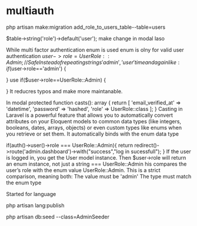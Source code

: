 # multiauth

php artisan make:migration add_role_to_users_table--table=users

  $table->string('role')->default('user');
  make change in modal laso

While multi factor authentication enum is used enum is olny for valid user authentication
$user->role = UserRole::Admin; // Safe
Instead of repeating strings 'admin','user' time and again like:
if($user->role=='admin')
{

}
use
if($user->role==UserRole::Admin)
{

}
It reducres typos and make more maintanable.


In modal
 protected function casts(): array
    {
        return [
            'email_verified_at' => 'datetime',
            'password' => 'hashed',
            'role' => UserRole::class
        ];
    }
Casting in Laravel is a powerful feature that allows you to automatically convert attributes on your Eloquent models to common data types (like integers, booleans, dates, arrays, objects) or even custom types like enums when you retrieve or set them.
It automatically binds with the enum data type

   if(auth()->user()->role === UserRole::Admin){
            return redirect()->route('admin.dashboard')->with("success","log in sucessfull");
        }
If the user is logged in, you get the User model instance. Then $user->role will return an enum instance, not just a string
=== UserRole::Admin
his compares the user’s role with the enum value UserRole::Admin.
This is a strict comparison, meaning both:
The value must be 'admin'
The type must match the enum type 
 



Started for language

php artisan lang:publish



php artisan db:seed --class=AdminSeeder
